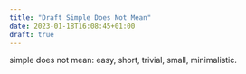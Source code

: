 ```yaml
---
title: "Draft Simple Does Not Mean"
date: 2023-01-18T16:08:45+01:00
draft: true
---
```


simple does not mean: easy, short, trivial, small, minimalistic.

